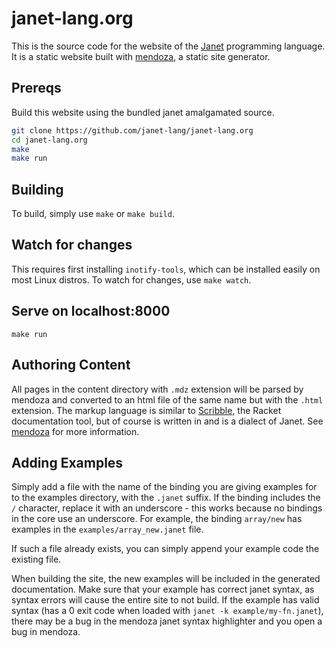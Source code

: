 # janet-lang.org

This is the source code for the website of the [Janet](https://janet-lang.org) programming
language. It is a static website built with [mendoza](https://github.com/bakpakin/mendoza), a
static site generator.

## Prereqs

Build this website using the bundled janet amalgamated source.

```sh
git clone https://github.com/janet-lang/janet-lang.org
cd janet-lang.org
make
make run
```

## Building

To build, simply use `make` or `make build`.

## Watch for changes

This requires first installing `inotify-tools`, which can be installed easily on most Linux distros.
To watch for changes, use `make watch`.

## Serve on localhost:8000

```
make run
```

## Authoring Content

All pages in the content directory with `.mdz` extension will be parsed by mendoza
and converted to an html file of the same name but with the `.html` extension. The markup
language is similar to [Scribble](https://docs.racket-lang.org/scribble/), the Racket
documentation tool, but of course is written in and is a dialect of Janet. See
[mendoza](https://github.com/bakpakin/mendoza) for more information.

## Adding Examples

Simply add a file with the name of the binding you are giving examples for to the examples
directory, with the `.janet` suffix. If the binding includes the `/` character, replace it with
an underscore - this works because no bindings in the core use an underscore. For example, the
binding `array/new` has examples in the `examples/array_new.janet` file.

If such a file already exists, you can simply append your example code the existing file.

When building the site, the new examples will be included in the generated documentation. Make
sure that your example has correct janet syntax, as syntax errors will cause the entire site
to not build. If the example has valid syntax (has a 0 exit code when loaded with
        `janet -k example/my-fn.janet`), there may be a bug in the mendoza janet syntax
highlighter and you open a bug in mendoza.
